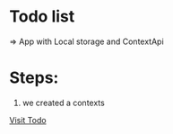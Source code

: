 # Todo list 
=> App with Local storage and ContextApi

# Steps: 
1. we created a contexts

[Visit Todo](https://todo-list-contextapi.netlify.app/)
